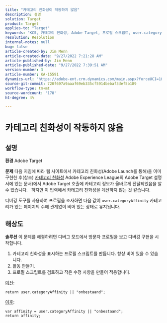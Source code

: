 ```yaml
---
title: "카테고리 친화성이 작동하지 않음"
description: 설명
solution: Target
product: Target
applies-to: "Target"
keywords: "KCS, 카테고리 친화성, Adobe Target, 프로필 스크립트, user.categoryAffinity"
resolution: Resolution
internal-notes: null
bug: false
article-created-by: Jim Menn
article-created-date: "9/27/2022 7:21:28 AM"
article-published-by: Jim Menn
article-published-date: "9/27/2022 7:39:51 AM"
version-number: 3
article-number: KA-15591
dynamics-url: "https://adobe-ent.crm.dynamics.com/main.aspx?forceUCI=1&pagetype=entityrecord&etn=knowledgearticle&id=05ff4dfb-343e-ed11-9db1-0022480866ad"
source-git-commit: 720f697a9aaaf69eb335cf5914bebaf3def5b189
workflow-type: tm+mt
source-wordcount: '178'
ht-degree: 4%

---
```


# 카테고리 친화성이 작동하지 않음

## 설명


<b>환경</b>
Adobe Target

<b>문제</b>
다음 지침에 따라 웹 사이트에서 카테고리 친화성(Adobe Launch를 통해)을 이미 구현한 후(참조) [카테고리 친화성](https://docs.adobe.com/content/help/en/target/using/audiences/visitor-profiles/category-affinity.html "링크를 따라가려면 클릭하십시오 https://docs.adobe.com/content/help/en/target/using/audiences/visitor-profiles/category-affinity.html") Adobe Experience League의 Adobe Target 설명서에 있는 문서)에서 Adobe Target 호출에 카테고리 정보가 올바르게 전달되었음을 알 수 있습니다.
 
하지만 이 입력에서 카테고리 친화성을 계산하지 않는 것 같습니다.

디버깅 도구를 사용하여 프로필을 조사하면 다음 값이 `user.categoryAffinity` 카테고리가 있는 페이지의 수에 관계없이 비어 있는 상태로 유지됩니다.


## 해상도


<b>솔루션</b>
이 문제를 해결하려면 디버그 모드에서 방문자 프로필을 보고 디버깅 구현을 시작합니다.

1. 카테고리 친화성을 표시하는 프로필 스크립트를 만듭니다. 항상 비어 있을 수 있습니다.
2. 활동 만들기.
3. 프로필 스크립트를 검토하고 작은 수정 사항을 만들어 적용합니다.


<u>이전</u>:


```
return user.categoryAffinity || "onbestaand";
```


<u>이후</u>:


```
var affinity = user.categoryAffinity || "onbestaand";
return affinity;
```

